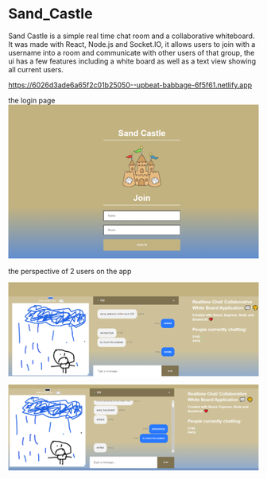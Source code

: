 # Sand_Castle

Sand Castle is a simple real time chat room and a collaborative whiteboard. It was made with React, Node.js and Socket.IO, it allows users to join with 
a username into a room and communicate with other users of that group, the ui has a few features including a white board as well as a text view showing
all current users.

https://6026d3ade6a65f2c01b25050--upbeat-babbage-6f5f61.netlify.app

the login page
![](pictures/sand_castle_page1.png)

the perspective of 2 users on the app

![](pictures/sand_castle_page_2.png)


![](pictures/sand_castle_page_3.png)
